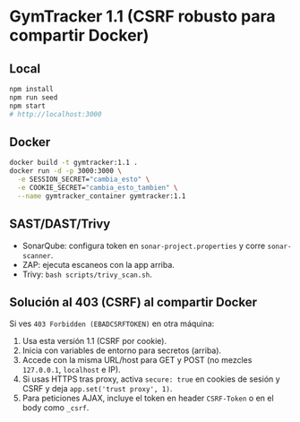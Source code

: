 # GymTracker 1.1 (CSRF robusto para compartir Docker)

## Local
```bash
npm install
npm run seed
npm start
# http://localhost:3000
```

## Docker
```bash
docker build -t gymtracker:1.1 .
docker run -d -p 3000:3000 \
  -e SESSION_SECRET="cambia_esto" \
  -e COOKIE_SECRET="cambia_esto_tambien" \
  --name gymtracker_container gymtracker:1.1
```

## SAST/DAST/Trivy
- SonarQube: configura token en `sonar-project.properties` y corre `sonar-scanner`.
- ZAP: ejecuta escaneos con la app arriba.
- Trivy: `bash scripts/trivy_scan.sh`.

## Solución al 403 (CSRF) al compartir Docker
Si ves `403 Forbidden (EBADCSRFTOKEN)` en otra máquina:
1. Usa esta versión 1.1 (CSRF por cookie).
2. Inicia con variables de entorno para secretos (arriba).
3. Accede con la misma URL/host para GET y POST (no mezcles `127.0.0.1`, `localhost` e IP).
4. Si usas HTTPS tras proxy, activa `secure: true` en cookies de sesión y CSRF y deja `app.set('trust proxy', 1)`.
5. Para peticiones AJAX, incluye el token en header `CSRF-Token` o en el body como `_csrf`.
